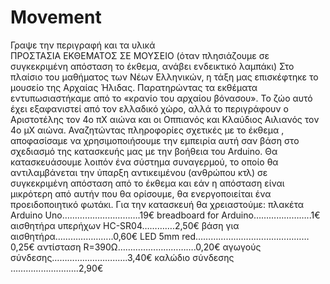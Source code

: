# Movement
Γραψε την περιγραφή και τα υλικά  
ΠΡΟΣΤΑΣΙΑ ΕΚΘΕΜΑΤΟΣ ΣΕ ΜΟΥΣΕΙΟ
(όταν πλησιάζουμε σε συγκεκριμένη απόσταση το έκθεμα, ανάβει ενδεικτικό λαμπάκι)
Στο πλαίσιο του μαθήματος των Νέων Ελληνικών, η τάξη μας επισκέφτηκε το μουσείο της Αρχαίας Ήλιδας.  Παρατηρώντας τα εκθέματα εντυπωσιαστήκαμε από το «κρανίο του αρχαίου βόνασου». Το ζώο αυτό έχει εξαφανιστεί από τον ελλαδικό χώρο, αλλά το περιγράφουν ο Αριστοτέλης τον 4ο πΧ αιώνα και οι Οππιανός και Κλαύδιος Αιλιανός τον 4ο μΧ αιώνα. Αναζητώντας πληροφορίες σχετικές με το έκθεμα , αποφασίσαμε να χρησιμοποιήσουμε την εμπειρία αυτή σαν βάση στο σχεδιασμό της κατασκευής μας με την βοήθεια του Arduino. 
Θα κατασκευάσουμε λοιπόν ένα σύστημα συναγερμού, το οποίο θα αντιλαμβάνεται την ύπαρξη αντικειμένου (ανθρώπου κτλ) σε συγκεκριμένη απόσταση από το έκθεμα και εάν η απόσταση είναι μικρότερη από αυτήν που θα ορίσουμε, θα ενεργοποιείται ένα προειδοποιητικό φωτάκι.
Για την κατασκευή θα χρειαστούμε: 
πλακέτα Arduino Uno………………………….19€
breadboard for Arduino…………………..1€
αισθητήρα υπερήχων HC-SR04………….2,50€
βάση για αισθητήρα…………………..0,60€
LED 5mm red………………………………………0,25€
αντίσταση R=390Ω………………………….0,20€
αγωγούς σύνδεσης……………………..….3,40€
καλώδιο σύνδεσης ………………..…….2,90€

